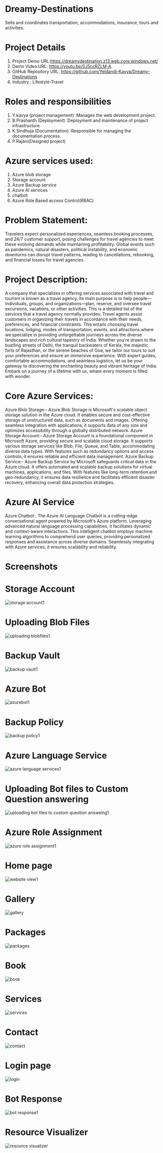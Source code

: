 # Dreamy-Destinations
Sells and coordinates transportation, accommodations, insurance, tours and activities.

# Project Details
1. Project Demo URL:https://dreamydestination.z13.web.core.windows.net/
2. Demo Video URL: https://youtu.be/5J5ccRZLM-A
3. GitHub Repository URL: https://github.com/Yeldandi-Kavya/Dreamy-Destinations
4. Industry : Lifestyle-Travel

# Roles and responsibilities
1. Y.kavya (project management) :Manages the web development project.
2. B.Prashanth (Deployment) :Deployment and maintenance of project infrastructure.
3. K.Sindhuja  (Documentation) :Responsible for managing the documentation process.
4. P.Rajani(Designed project)

# Azure services used:
1. Azure blob storage
2. Storage account
3. Azure Backup service
4. Azure AI services
5. chatbot
6. Azure Role Based access Control(RBAC)

# Problem Statement:
Travelers expect personalized experiences, seamless booking processes, and 24/7 customer support, posing challenges for travel agencies to meet these evolving demands while maintaining profitability.
Global events such as pandemics, natural disasters, political instability, and economic downturns can disrupt travel patterns, leading to cancellations, rebooking, and financial losses for travel agencies.
		
# Project Description:
A company that specializes in offering services associated with travel and tourism is known as a travel agency. Its main purpose is to help people—individuals, groups, and organizations—plan, reserve, and oversee travel excursions, vacations, or other activities. This is a detailed list of the services that a travel agency normally provides:
Travel agents assist customers in organizing their travels in accordance with their needs, preferences, and financial constraints. This entails choosing travel locations, lodging, modes of transportation, events, and attractions.where we specialize in providing unforgettable journeys across the diverse landscapes and rich cultural tapestry of India. Whether you're drawn to the bustling streets of Delhi, the tranquil backwaters of Kerala, the majestic forts of Rajasthan, or the serene beaches of Goa, we tailor our tours to suit your preferences and ensure an immersive experience. With expert guides, comfortable accommodations, and seamless logistics, let us be your gateway to discovering the enchanting beauty and vibrant heritage of India. Embark on a journey of a lifetime with us, where every moment is filled with wonder.

# Core Azure Services:
Azure Blob Storage:- Azure Blob Storage is Microsoft's scalable object storage solution in the Azure cloud. It enables secure and cost-effective storage of unstructured data, such as documents and images. Offering seamless integration with applications, it supports data of any size and optimizes accessibility through a globally distributed network. Azure Storage Account:- Azure Storage Account is a foundational component in Microsoft Azure, providing secure and scalable cloud storage. It supports various storage services like Blob, File, Queue, and Table, accommodating diverse data types. With features such as redundancy options and access controls, it ensures reliable and efficient data management. Azure Backup Service:- Azure Backup Service by Microsoft safeguards critical data in the Azure cloud. It offers automated and scalable backup solutions for virtual machines, applications, and files. With features like long-term retention and geo-redundancy, it ensures data resilience and facilitates efficient disaster recovery, enhancing overall data protection strategies.

# Azure AI Service
Azure Chatbot : The Azure AI Language Chatbot is a cutting-edge conversational agent powered by Microsoft's Azure platform. Leveraging advanced natural language processing capabilities, it facilitates dynamic and context-aware interactions. This intelligent chatbot employs machine learning algorithms to comprehend user queries, providing personalized responses and assistance across diverse domains. Seamlessly integrating with Azure services, it ensures scalability and reliability. 

# Screenshots

# Storage Account
![storage account1](https://github.com/Yeldandi-Kavya/Dreamy-Destinations/assets/141647620/a810a2ef-954a-4694-9384-b4f425346936)


# Uploading Blob Files

![uploading blobfiles1](https://github.com/Yeldandi-Kavya/Dreamy-Destinations/assets/141647620/4d1a6963-1fc2-4793-8a43-e18c2559918f)


# Backup Vault

![backup vault1](https://github.com/Yeldandi-Kavya/Dreamy-Destinations/assets/141647620/6d7f7f21-583e-428f-a887-d7ca809e8095)

# Azure Bot
![azurebot1](https://github.com/Yeldandi-Kavya/Dreamy-Destinations/assets/141647620/09d37c6e-f1e3-4272-a7ee-fedc8d7596ba)


# Backup Policy
![backup policy1](https://github.com/Yeldandi-Kavya/Dreamy-Destinations/assets/141647620/88c8e4ae-d716-41c4-82cf-0c80b8adfb3d)

# Azure Language Service
![azure language services1](https://github.com/Yeldandi-Kavya/Dreamy-Destinations/assets/141647620/5bcee80c-12e0-4ebf-b29c-e663fcac1105)


# Uploading Bot files to Custom Question answering

![uploading bot files to custom question answeing1](https://github.com/Yeldandi-Kavya/Dreamy-Destinations/assets/141647620/ff30585d-4ad1-48e9-9dc5-7c05ef63390a)

# Azure Role Assignment
![azure role assignment1](https://github.com/Yeldandi-Kavya/Dreamy-Destinations/assets/141647620/83d0e3c8-7493-41d5-951a-cabdb9ecb572)


# Home page
![website view1](https://github.com/Yeldandi-Kavya/Dreamy-Destinations/assets/141647620/ee9d5121-aa85-4caa-bd07-08bdf9de070d)
# Gallery
![gallery](https://github.com/Yeldandi-Kavya/Dreamy-Destinations/assets/141647620/225a2bdf-52ec-4ac4-bca7-f0abdd4c11a2)
# Packages

![packages](https://github.com/Yeldandi-Kavya/Dreamy-Destinations/assets/141647620/809189c3-06fc-4e8b-b8ba-f589a715fdcf)
# Book
![book](https://github.com/Yeldandi-Kavya/Dreamy-Destinations/assets/141647620/0b17da70-3185-4ced-9d87-2485222bd926)
# Services
![services](https://github.com/Yeldandi-Kavya/Dreamy-Destinations/assets/141647620/e187c5a8-9a6f-41d7-90bc-c63e9af9376d)
# Contact
![contact](https://github.com/Yeldandi-Kavya/Dreamy-Destinations/assets/141647620/1e201713-6bbd-451f-b28e-b63aaa7a9d97)

# Login page

![login](https://github.com/Yeldandi-Kavya/Dreamy-Destinations/assets/141647620/ec6ea0d1-3811-48b3-bdf5-77287b708bbf)

# Bot Response

![bot response1](https://github.com/Yeldandi-Kavya/Dreamy-Destinations/assets/141647620/6522a9c7-fe9d-4eba-8a55-721740086ff2)

# Resource Visualizer
![resource visualizer](https://github.com/Yeldandi-Kavya/Dreamy-Destinations/assets/141647620/92479966-aa1c-4529-b566-c84c4df7fce1)






